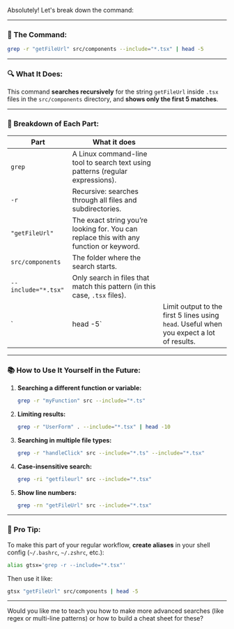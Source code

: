 Absolutely! Let's break down the command:

---

### 🔧 The Command:

```bash
grep -r "getFileUrl" src/components --include="*.tsx" | head -5
```

---

### 🔍 What It Does:

This command **searches recursively** for the string `getFileUrl` inside `.tsx` files in the `src/components` directory, and **shows only the first 5 matches**.

---

### 🔗 Breakdown of Each Part:

| Part                | What it does                                                                            |                                                                                          |
| ------------------- | --------------------------------------------------------------------------------------- | ---------------------------------------------------------------------------------------- |
| `grep`              | A Linux command-line tool to search text using patterns (regular expressions).          |                                                                                          |
| `-r`                | Recursive: searches through all files and subdirectories.                               |                                                                                          |
| `"getFileUrl"`      | The exact string you’re looking for. You can replace this with any function or keyword. |                                                                                          |
| `src/components`    | The folder where the search starts.                                                     |                                                                                          |
| `--include="*.tsx"` | Only search in files that match this pattern (in this case, `.tsx` files).              |                                                                                          |
| \`                  | head -5\`                                                                               | Limit output to the first 5 lines using `head`. Useful when you expect a lot of results. |

---

### 📚 How to Use It Yourself in the Future:

1. **Searching a different function or variable:**

   ```bash
   grep -r "myFunction" src --include="*.ts"
   ```

2. **Limiting results:**

   ```bash
   grep -r "UserForm" . --include="*.tsx" | head -10
   ```

3. **Searching in multiple file types:**

   ```bash
   grep -r "handleClick" src --include="*.ts" --include="*.tsx"
   ```

4. **Case-insensitive search:**

   ```bash
   grep -ri "getfileurl" src --include="*.tsx"
   ```

5. **Show line numbers:**

   ```bash
   grep -rn "getFileUrl" src --include="*.tsx"
   ```

---

### 🧠 Pro Tip:

To make this part of your regular workflow, **create aliases** in your shell config (`~/.bashrc`, `~/.zshrc`, etc.):

```bash
alias gtsx='grep -r --include="*.tsx"'
```

Then use it like:

```bash
gtsx "getFileUrl" src/components | head -5
```

---

Would you like me to teach you how to make more advanced searches (like regex or multi-line patterns) or how to build a cheat sheet for these?
